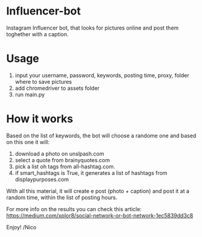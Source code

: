 # Influencer-bot
Instagram Influencer bot, that looks for pictures online and post them toghether with a caption.

# Usage
1. input your username, password, keywords, posting time, proxy, folder where to save pictures
2. add chromedriver to assets folder
3. run main.py

# How it works
Based on the list of keywords, the bot will choose a randome one and based on this one it will:
1) download a photo on unslpash.com
2) select a quote from brainyquotes.com
3) pick a list oh tags from all-hashtag.com.
4) if smart_hashtags is True, it generates a list of hashtags from displaypurposes.com

With all this material, it will create e post (photo + caption) and post it at a random time, within the list of posting hours.

For more info on the results you can check this article:
https://medium.com/xplor8/social-network-or-bot-network-1ec5839dd3c8

Enjoy!
/Nico
